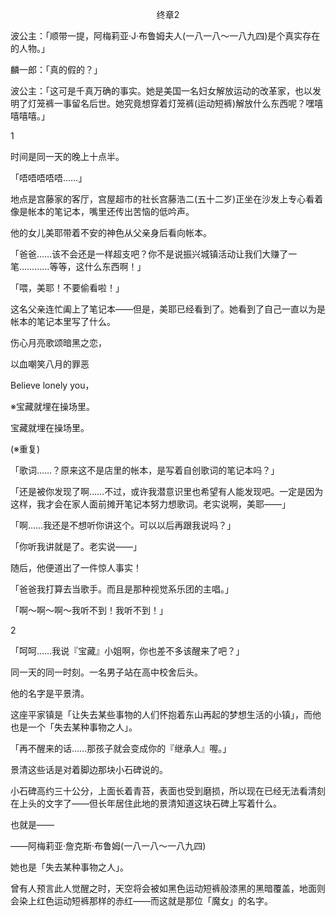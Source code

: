 <p align="center">终章2</p>

波公主：「顺带一提，阿梅莉亚·J·布鲁姆夫人(一八一八〜一八九四)是个真实存在的人物。」

麟一郎：「真的假的？」

波公主：「这可是千真万确的事实。她是美国一名妇女解放运动的改革家，也以发明了灯笼裤一事留名后世。她究竟想穿着灯笼裤(运动短裤)解放什么东西呢？嘿嘻嘻嘻嘻。」

1

时间是同一天的晚上十点半。

「唔唔唔唔唔……」

地点是宫藤家的客厅，宫屋超市的社长宫藤浩二(五十二岁)正坐在沙发上专心看着像是帐本的笔记本，嘴里还传出苦恼的低吟声。

他的女儿美耶带着不安的神色从父亲身后看向帐本。

「爸爸……该不会还是一样超支吧？你不是说振兴城镇活动让我们大赚了一笔…………等等，这什么东西啊！」

「喂，美耶！不要偷看啦！」

这名父亲连忙阖上了笔记本——但是，美耶已经看到了。她看到了自己一直以为是帐本的笔记本里写了什么。

伤心月亮歌颂暗黑之恋，

以血嘲笑八月的罪恶

Believe lonely you，

※宝藏就埋在操场里。

宝藏就埋在操场里。

(※重复)

「歌词……？原来这不是店里的帐本，是写着自创歌词的笔记本吗？」

「还是被你发现了啊……不过，或许我潜意识里也希望有人能发现吧。一定是因为这样，我才会在家人面前摊开笔记本努力想歌词。老实说啊，美耶——」

「啊……我还是不想听你讲这个。可以以后再跟我说吗？」

「你听我讲就是了。老实说——」

随后，他便道出了一件惊人事实！

「爸爸我打算去当歌手。而且是那种视觉系乐团的主唱。」

「啊〜啊〜啊〜我听不到！我听不到！」

2

「呵呵……我说『宝藏』小姐啊，你也差不多该醒来了吧？」

同一天的同一时刻。一名男子站在高中校舍后头。

他的名字是平景清。

这座平家镇是「让失去某些事物的人们怀抱着东山再起的梦想生活的小镇」，而他也是一个「失去某种事物之人」。

「再不醒来的话……那孩子就会变成你的『继承人』喔。」

景清这些话是对着脚边那块小石碑说的。

小石碑高约三十公分，上面长着青苔，表面也受到磨损，所以现在已经无法看清刻在上头的文字了——但长年居住此地的景清知道这块石碑上写着什么。

也就是——

——阿梅莉亚·詹克斯·布鲁姆(一八一八〜一八九四)

她也是「失去某种事物之人」。

曾有人预言此人觉醒之时，天空将会被如黑色运动短裤般漆黑的黑暗覆盖，地面则会染上红色运动短裤那样的赤红——而这就是那位「魔女」的名字。

